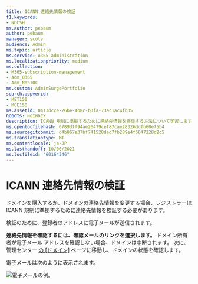 ```yaml
---
title: ICANN 連絡先情報の検証
f1.keywords:
- NOCSH
ms.author: pebaum
author: pebaum
manager: scotv
audience: Admin
ms.topic: article
ms.service: o365-administration
ms.localizationpriority: medium
ms.collection:
- M365-subscription-management
- Adm_O365
- Adm_NonTOC
ms.custom: AdminSurgePortfolio
search.appverid:
- MET150
- MOE150
ms.assetid: 0413dcce-26be-4b8c-b3fa-73ac1ac4fb35
ROBOTS: NOINDEX
description: ICANN 規制に準拠するために連絡先情報を検証する方法について学習します。
ms.openlocfilehash: 6789dff94ae26479cef87cae28326ddfb60ef5b4
ms.sourcegitcommit: d4b867e37bf741528ded7fb289e4f6847228d2c5
ms.translationtype: MT
ms.contentlocale: ja-JP
ms.lasthandoff: 10/06/2021
ms.locfileid: "60164346"
---
```

# <a name="icann-verification-of-contact-information"></a>ICANN 連絡先情報の検証

ドメインを購入するか、ドメインの連絡先情報を変更する場合、レジストラーは ICANN 規制に準拠するために連絡先情報を検証する必要があります。

検証のために、登録者のアドレスに電子メールが送信されます。

 **連絡先情報を確認するには、確認メールのリンクを選択します。** ドメイン所有者が電子メール アドレスを確認しない場合、ドメインは中断されます。 次に、管理センター [の [ドメイン]](https://admin.microsoft.com/adminportal/home?ref=Domains) ページに移動し、ドメインの状態を確認します。

電子メールは次のように表示されます。

![電子メールの例。](../../media/8bf27c08-510c-4d49-b152-8d047d038f1f.jpg)


